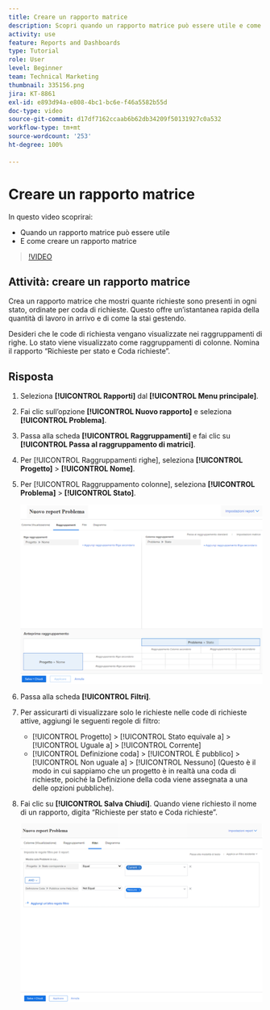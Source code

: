 ```yaml
---
title: Creare un rapporto matrice
description: Scopri quando un rapporto matrice può essere utile e come crearlo in Workfront.
activity: use
feature: Reports and Dashboards
type: Tutorial
role: User
level: Beginner
team: Technical Marketing
thumbnail: 335156.png
jira: KT-8861
exl-id: e893d94a-e808-4bc1-bc6e-f46a5582b55d
doc-type: video
source-git-commit: d17df7162ccaab6b62db34209f50131927c0a532
workflow-type: tm+mt
source-wordcount: '253'
ht-degree: 100%

---
```


# Creare un rapporto matrice

In questo video scoprirai:

* Quando un rapporto matrice può essere utile
* E come creare un rapporto matrice

>[!VIDEO](https://video.tv.adobe.com/v/335156/?quality=12&learn=on&enablevpops)

## Attività: creare un rapporto matrice

Crea un rapporto matrice che mostri quante richieste sono presenti in ogni stato, ordinate per coda di richieste. Questo offre un’istantanea rapida della quantità di lavoro in arrivo e di come la stai gestendo.

Desideri che le code di richiesta vengano visualizzate nei raggruppamenti di righe. Lo stato viene visualizzato come raggruppamenti di colonne. Nomina il rapporto “Richieste per stato e Coda richieste”.

## Risposta

1. Seleziona **[!UICONTROL Rapporti]** dal **[!UICONTROL Menu principale]**.
1. Fai clic sull’opzione **[!UICONTROL Nuovo rapporto]** e seleziona **[!UICONTROL Problema]**.
1. Passa alla scheda **[!UICONTROL Raggruppamenti]** e fai clic su **[!UICONTROL Passa al raggruppamento di matrici]**.
1. Per [!UICONTROL Raggruppamenti righe], seleziona **[!UICONTROL Progetto]** > **[!UICONTROL Nome]**.
1. Per [!UICONTROL Raggruppamento colonne], seleziona **[!UICONTROL Problema]** > **[!UICONTROL Stato]**.

   ![Immagine della schermata per creare un nuovo raggruppamento di rapporti sui problemi](assets/matrix-report-groupings.png)

1. Passa alla scheda **[!UICONTROL Filtri]**.
1. Per assicurarti di visualizzare solo le richieste nelle code di richieste attive, aggiungi le seguenti regole di filtro:

   * [!UICONTROL Progetto] > [!UICONTROL Stato equivale a] > [!UICONTROL Uguale a] > [!UICONTROL Corrente]
   * [!UICONTROL Definizione coda] > [!UICONTROL È pubblico] > [!UICONTROL Non uguale a] > [!UICONTROL Nessuno] (Questo è il modo in cui sappiamo che un progetto è in realtà una coda di richieste, poiché la Definizione della coda viene assegnata a una delle opzioni pubbliche).

1. Fai clic su **[!UICONTROL Salva Chiudi]**. Quando viene richiesto il nome di un rapporto, digita “Richieste per stato e Coda richieste”.

   ![Immagine della schermata per creare un nuovo filtro per la segnalazione dei problemi](assets/matrix-report-filters.png)
